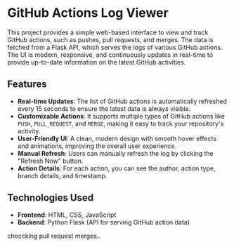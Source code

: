 # GitHub Actions Log Viewer

This project provides a simple web-based interface to view and track GitHub actions, such as pushes, pull requests, and merges. The data is fetched from a Flask API, which serves the logs of various GitHub actions. The UI is modern, responsive, and continuously updates in real-time to provide up-to-date information on the latest GitHub activities.

## Features

- **Real-time Updates**: The list of GitHub actions is automatically refreshed every 15 seconds to ensure the latest data is always visible.
- **Customizable Actions**: It supports multiple types of GitHub actions like `PUSH`, `PULL_REQUEST`, and `MERGE`, making it easy to track your repository's activity.
- **User-Friendly UI**: A clean, modern design with smooth hover effects and animations, improving the overall user experience.
- **Manual Refresh**: Users can manually refresh the log by clicking the "Refresh Now" button.
- **Action Details**: For each action, you can see the author, action type, branch details, and timestamp.



## Technologies Used

- **Frontend**: HTML, CSS, JavaScript
- **Backend**: Python Flask (API for serving GitHub action data)


checcking pull request merges..
